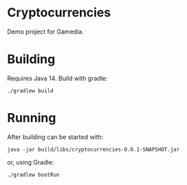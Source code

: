 # Cryptocurrencies

Demo project for Gamedia.


# Building
Requires Java 14. Build with gradle:
```shell script
./gradlew build
```

# Running
After building can be started with:
```shell script
java -jar build/libs/cryptocurrencies-0.0.1-SNAPSHOT.jar 
```

or, using Gradle:
```shell script
./gradlew bootRun
```
